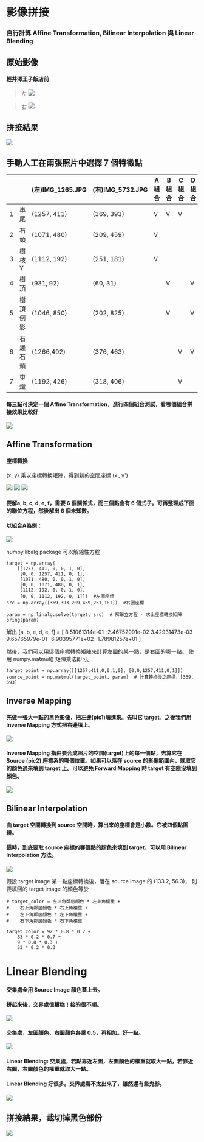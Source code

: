 # 影像拼接
### 自行計算 Affine Transformation, Bilinear Interpolation 與 Linear Blending

## 原始影像
#### 輕井澤王子飯店前
> 左
![](https://github.com/elviselle/image_stitching/blob/master/.readme_imgs/IMG_1265.JPG)

> 右
![](https://github.com/elviselle/image_stitching/blob/master/.readme_imgs/IMG_5732.JPG)

## 拼接結果
![](https://github.com/elviselle/image_stitching/blob/master/.readme_imgs/merged.jpg)

## 手動人工在兩張照片中選擇 7 個特徵點
|     | | (左)IMG_1265.JPG  | (右)IMG_5732.JPG | A 組合 | B 組合 | C 組合 | D 組合 |
| --- | - | ------------- | ------------- | - | - | - | - |
| 1 | 車尾 | (1257, 411)  | (369, 393) | V | V | V |   |
| 2 | 石頭 | (1071, 480)  | (209, 459) | V |   |   |   |
| 3 | 樹枝Y | (1112, 192)  | (251, 181) | V |   |   |   |
| 4 | 樹頂 | (931, 92)    |  (60, 31)  |   | V |   | V |
| 5 | 樹頂倒影 | (1046, 850)  | (202, 825) |   | V |   | V |
| 6 | 右邊石頭 | (1266,492)   | (376, 463) |   |   | V | V |
| 7 | 車燈 | (1192, 426)  | (318, 406) |   |   | V |   |
#### 每三點可決定一個 Affine Transformation，進行四個組合測試，看哪個組合拼接效果比較好

![](https://github.com/elviselle/image_stitching/blob/master/.readme_imgs/mapping_corp.png)

## Affine Transformation
#### 座標轉換
(x, y) 乘以座標轉換矩陣，得到新的空間座標 (x', y')

<!-- \begin{bmatrix}x'\\y'\end{bmatrix} = \begin{bmatrix}a & b & c\\ d & e & f\end{bmatrix} \begin{bmatrix}x\\y\\1\end{bmatrix} --> 
<img src="https://latex.codecogs.com/gif.latex?%5Cbegin%7Bbmatrix%7Dx%27%5C%5Cy%27%5Cend%7Bbmatrix%7D%20%3D%20%5Cbegin%7Bbmatrix%7Da%20%26%20b%20%26%20c%5C%5C%20d%20%26%20e%20%26%20f%5Cend%7Bbmatrix%7D%20%5Cbegin%7Bbmatrix%7Dx%5C%5Cy%5C%5C1%5Cend%7Bbmatrix%7D" /> 

<img src="https://latex.codecogs.com/gif.latex?x%27%3D%20ax%20%2B%20by%20%2B%20c" /> 
<img src="https://latex.codecogs.com/gif.latex?y%27%3D%20dx%20%2B%20ey%20%2B%20f" /> 

#### 要解a, b, c, d, e, f，需要 6 個關係式，而三個點會有 6 個式子。可再整理成下面的聯位方程，然後解出 6 個未知數。
#### 以組合A為例：

<!-- \begin{bmatrix}369\\393\\209\\459\\251\\181\end{bmatrix} = \begin{bmatrix}1257 & 411 & 0 & 0 & 1 & 0\\0&0&1257& 411&0&1\\ 1071& 480& 0 & 0 & 1 & 0\\0&0&1071& 480&0&1 \\1112& 192& 0 & 0 & 1 & 0\\0&0&1112& 192&0&1 \\\end{bmatrix} \begin{bmatrix}a\\b\\c\\d\\e\\f\end{bmatrix} --> 
<img src="https://latex.codecogs.com/gif.latex?%5Cbegin%7Bbmatrix%7D369%5C%5C393%5C%5C209%5C%5C459%5C%5C251%5C%5C181%5Cend%7Bbmatrix%7D%20%3D%20%5Cbegin%7Bbmatrix%7D1257%20%26%20411%20%26%200%20%26%200%20%26%201%20%26%200%5C%5C0%260%261257%26%20411%260%261%5C%5C%201071%26%20480%26%200%20%26%200%20%26%201%20%26%200%5C%5C0%260%261071%26%20480%260%261%20%5C%5C1112%26%20192%26%200%20%26%200%20%26%201%20%26%200%5C%5C0%260%261112%26%20192%260%261%20%5C%5C%5Cend%7Bbmatrix%7D%20%5Cbegin%7Bbmatrix%7Da%5C%5Cb%5C%5Cc%5C%5Cd%5C%5Ce%5C%5Cf%5Cend%7Bbmatrix%7D" /> 

numpy.libalg package 可以解線性方程

    target = np.array(
        [[1257, 411, 0, 0, 1, 0], 
         [0, 0, 1257, 411, 0, 1], 
         [1071, 480, 0, 0, 1, 0], 
         [0, 0, 1071, 480, 0, 1],
         [1112, 192, 0, 0, 1, 0], 
         [0, 0, 1112, 192, 0, 1]])  #左圖座標
    src = np.array([369,393,209,459,251,181])  #右圖座標
    
    param = np.linalg.solve(target, src)  # 解聯立方程 - 求出座標轉換矩陣
    pring(param)

解出 [a, b, e, d, e, f] = [ 8.51061314e-01 -2.46752991e-02  3.42931473e-03  9.65765979e-01 -6.90395771e+02 -1.78981257e+01 ]

然後，我們可以用這個座標轉換矩陣來計算左圖的某一點，是右圖的哪一點。
使用 numpy.matmul() 矩陣乘法即可。

    target_point = np.array([[1257,411,0,0,1,0], [0,0,1257,411,0,1]])
    source_point = np.matmul(target_point, param)  # 計算轉換後之座標，[369, 393]


## Inverse Mapping

#### 先做一張大一點的黑色影像，把左邊(pic1)填進來。先叫它 target。之後我們用 Inverse Mapping 方式把右邊填上。
![](https://github.com/elviselle/image_stitching/blob/master/.readme_imgs/merged_preprocess.jpg)

#### Inverse Mapping 指由要合成照片的空間(target)上的每一個點，去算它在 Source (pic2) 座標系的哪個位置。如果可以落在 source 的影像範圍內，就取它的顏色過來填到 target 上。可以避免 Forward Mapping 時 target 有空隙沒填到顏色。
![](https://github.com/elviselle/image_stitching/blob/master/.readme_imgs/inverse_mapping.jpg)


## Bilinear Interpolation
#### 由 target 空間轉換到 source 空間時，算出來的座標會是小數。它被四個點圍繞。
#### 這時，到底要取 source 座標的哪個點的顏色來填到 target，可以用 Bilinear Interpolation 方法。
![](https://github.com/elviselle/image_stitching/blob/master/.readme_imgs/bilinear.png)

假設 target image 某一點座標轉換後，落在 source image 的 (133.2, 56.3)，
則要填回的 target image 的顏色等於
    
    # target_color = 左上角鄰居顏色 * 左上角權重 +  
    #    右上角鄰居顏色 * 右上角權重 +
    #    左下角鄰居顏色 * 左下角權重 +
    #    右下角鄰居顏色 * 右下角權重
    
    target_color = 92 * 0.8 * 0.7 +
        83 * 0.2 * 0.7 + 
        9 * 0.8 * 0.3 +
        53 * 0.2 * 0.3

# Linear Blending
#### 交集處全用 Source Image 顏色蓋上去。
#### 拼起來後，交界處很糟糕！接的很不順。
![](https://github.com/elviselle/image_stitching/blob/master/.readme_imgs/interception.png)

#### 交集處，左圖顏色、右圖顏色各乘 0.5，再相加。好一點。
![](https://github.com/elviselle/image_stitching/blob/master/.readme_imgs/blending_half.png)

#### Linear Blending: 交集處，若點靠近左圖，左圖顏色的權重就取大一點，若靠近右圖，右圖顏色的權重就取大一點。
#### Linear Blending 好很多。交界處看不太出來了，雖然還有些鬼影。
![](https://github.com/elviselle/image_stitching/blob/master/.readme_imgs/blending.png)

## 拼接結果，裁切掉黑色部份
![](https://github.com/elviselle/image_stitching/blob/master/.readme_imgs/merged_corp.jpg)

